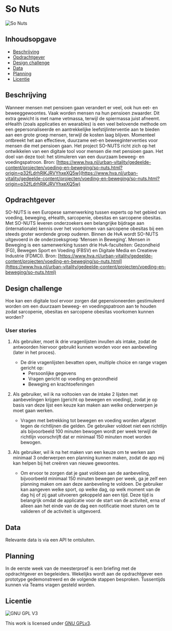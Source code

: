 # So Nuts

![So Nuts](https://www.hva.nl/binaries/threecolumnlandscape/content/gallery/subsites/urban-vitality/nieuws/go-nuts/gepensioneerde-man-etend-op-bank.jpeg)

## Inhoudsopgave
  * [Beschrijving](#beschrijving)
  * [Opdrachtgever](#opdrachtgever)
  * [Design challenge](#design-challege)
  * [Data](#data)
  * [Planning](#planning)
  * [Licentie](#licentie)

## Beschrijving
Wanneer mensen met pensioen gaan verandert er veel, ook hun eet- en beweeggewoontes. Vaak worden mensen na hun pensioen zwaarder. Dit extra gewicht is met name vetmassa, terwijl de spiermassa juist afneemt. 
eHealth (zoals applicaties en wearables) is een veel belovende methode om een gepersonaliseerde en aantrekkelijke leefstijlinterventie aan te bieden aan een grote groep mensen, terwijl de kosten laag blijven. Momenteel ontbreekt het aan effectieve, duurzame eet-en beweeginterventies voor mensen die met pensioen gaan.
Het project SO-NUTS richt zich op het ontwikkelen van een digitale tool voor mensen die met pensioen gaan. Het doel van deze tool: het stimuleren van een duurzaam beweeg- en voedingspatroon. 
Bron: [https://www.hva.nl/urban-vitality/gedeelde-content/projecten/voeding-en-beweging/so-nuts.html?origin=p32fLdrhRlKJRVYhxeXQ5w](https://www.hva.nl/urban-vitality/gedeelde-content/projecten/voeding-en-beweging/so-nuts.html?origin=p32fLdrhRlKJRVYhxeXQ5w)

## Opdrachtgever
SO-NUTS is een Europese samenwerking tussen experts op het gebied van voeding, beweging, eHealth, sarcopenie, obesitas en sarcopene obesitas. Met SO-NUTS leveren onderzoekers een belangrijke bijdrage aan (internationale) kennis over het voorkomen van sarcopene obesitas bij een steeds groter wordende groep ouderen.
Binnen de HvA wordt SO-NUTS uitgevoerd in de onderzoeksgroep ‘Mensen in Beweging’. Mensen in Beweging is een samenwerking tussen drie HvA-faculteiten: Gezondheid (FG), Bewegen Sport en Voeding (FBSV) en Digitale Media en Creatieve Industrie (FDMCI).
Bron: [https://www.hva.nl/urban-vitality/gedeelde-content/projecten/voeding-en-beweging/so-nuts.html](https://www.hva.nl/urban-vitality/gedeelde-content/projecten/voeding-en-beweging/so-nuts.html)

## Design challenge
Hoe kan een digitale tool ervoor zorgen dat gepensioneerden gestimuleerd worden om een duurzaam beweeg- en voedingspatroon aan te houden zodat sarcopenie, obesitas en sarcopene obesitas voorkomen kunnen worden?

### User stories
1) Als gebruiker, moet ik drie vragenlijsten invullen als intake, zodat de antwoorden hiervoor gebruikt kunnen worden voor een aanbeveling (later in het proces).
   - De drie vragenlijsten bevatten open, multiple choice en range vragen gericht op:
     - Persoonlijke gegevens
     - Vragen gericht op voeding en gezondheid 
     - Beweging en krachtoefeningen

2) Als gebruiker, wil ik na voltooien van de intake 2 lijsten met aanbevelingen krijgen (gericht op bewegen en voeding), zodat je op basis van deze lijst een keuze kan maken aan welke onderwerpen je moet gaan werken.
   - Vragen met betrekking tot bewegen en voeding worden afgezet tegen de richtlijnen die gelden. De gebruiker voldoet niet een richtlijn als bijvoorbeeld 100 minuten bewogen wordt per week terwijl de richtlijn voorschrijft dat er minimaal 150 minuten moet worden bewogen.

3) Als gebruiker, wil ik na het maken van een keuze om te werken aan minimaal 3 onderwerpen een planning kunnen maken, zodat de app mij kan helpen bij het creëren van nieuwe gewoontes.
   - Om ervoor te zorgen dat je gaat voldoen aan de aanbeveling, bijvoorbeeld minimaal 150 minuten bewegen per week, ga je zelf een planning maken om aan deze aanbeveling te voldoen. De gebruiker kan aangeven welke sport, op welke dag, op welk moment van de dag hij of zij gaat uitvoeren gekoppeld aan een tijd. Deze tijd is belangrijk omdat de applicatie voor de start van de activiteit, erna of alleen aan het einde van de dag een notificatie moet sturen om te valideren of de activiteit is uitgevoerd.

## Data
Relevante data is via een API te ontsluiten.

## Planning
In de eerste week van de meesterproef is een briefing met de opdrachtgever en begeleiders. Wekelijks wordt aan de opdrachtgever een prototype gedemonstreerd en de volgende stappen besproken. Tussentijds kunnen via Teams vragen gesteld worden.

## Licentie

![GNU GPL V3](https://www.gnu.org/graphics/gplv3-127x51.png)

This work is licensed under [GNU GPLv3](./LICENSE).
